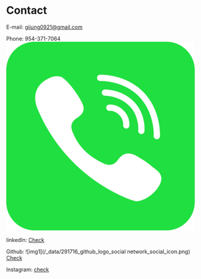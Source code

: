 # Contact

E-mail: gijung0921@gmail.com 

Phone: 954-371-7064 ![phone](/_data/phone.svg)

linkedIn: [Check](https://www.linkedin.com/in/gijung-lee-641027222/=50x50)

Github: 
![img1](/_data/291716_github_logo_social network_social_icon.png) 
[Check](https://github.com/GijungLee/)

Instagram: [check](https://www.instagram.com/gijung0921/)

